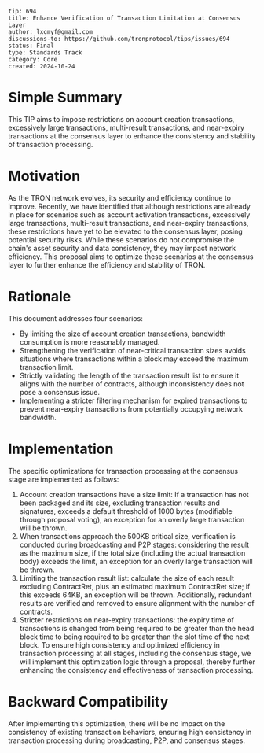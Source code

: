 ```
tip: 694
title: Enhance Verification of Transaction Limitation at Consensus Layer
author: lxcmyf@gmail.com
discussions-to: https://github.com/tronprotocol/tips/issues/694
status: Final
type: Standards Track 
category: Core
created: 2024-10-24
```
# Simple Summary

This TIP aims to impose restrictions on account creation transactions, excessively large transactions, multi-result transactions, and near-expiry transactions at the consensus layer to enhance the consistency and stability of transaction processing.
# Motivation
As the TRON network evolves, its security and efficiency continue to improve. Recently, we have identified that although restrictions are already in place for scenarios such as account activation transactions, excessively large transactions, multi-result transactions, and near-expiry transactions, these restrictions have yet to be elevated to the consensus layer, posing potential security risks. While these scenarios do not compromise the chain's asset security and data consistency, they may impact network efficiency. This proposal aims to optimize these scenarios at the consensus layer to further enhance the efficiency and stability of TRON.
# Rationale
This document addresses four scenarios:

- By limiting the size of account creation transactions, bandwidth consumption is more reasonably managed.
- Strengthening the verification of near-critical transaction sizes avoids situations where transactions within a block may exceed the maximum transaction limit.
- Strictly validating the length of the transaction result list to ensure it aligns with the number of contracts, although inconsistency does not pose a consensus issue.
- Implementing a stricter filtering mechanism for expired transactions to prevent near-expiry transactions from potentially occupying network bandwidth.
# Implementation
The specific optimizations for transaction processing at the consensus stage are implemented as follows:

1. Account creation transactions have a size limit: If a transaction has not been packaged and its size, excluding transaction results and signatures, exceeds a default threshold of 1000 bytes (modifiable through proposal voting), an exception for an overly large transaction will be thrown.
2. When transactions approach the 500KB critical size, verification is conducted during broadcasting and P2P stages: considering the result as the maximum size, if the total size (including the actual transaction body) exceeds the limit, an exception for an overly large transaction will be thrown.
3. Limiting the transaction result list: calculate the size of each result excluding ContractRet, plus an estimated maximum ContractRet size; if this exceeds 64KB, an exception will be thrown. Additionally, redundant results are verified and removed to ensure alignment with the number of contracts.
4. Stricter restrictions on near-expiry transactions: the expiry time of transactions is changed from being required to be greater than the head block time to being required to be greater than the slot time of the next block.
To ensure high consistency and optimized efficiency in transaction processing at all stages, including the consensus stage, we will implement this optimization logic through a proposal, thereby further enhancing the consistency and effectiveness of transaction processing.
# Backward Compatibility
After implementing this optimization, there will be no impact on the consistency of existing transaction behaviors, ensuring high consistency in transaction processing during broadcasting, P2P, and consensus stages.
